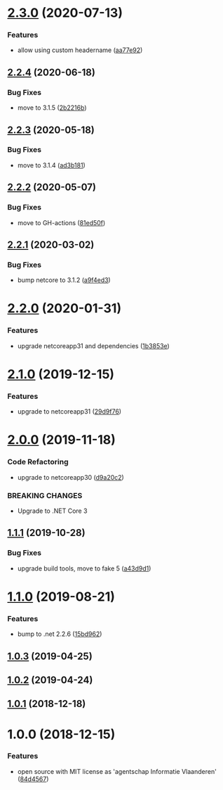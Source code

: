 # [2.3.0](https://github.com/informatievlaanderen/response-correlationid-middleware/compare/v2.2.4...v2.3.0) (2020-07-13)


### Features

* allow using custom headername ([aa77e92](https://github.com/informatievlaanderen/response-correlationid-middleware/commit/aa77e92c12e117808631b8df1cfbecd60e153bf5))

## [2.2.4](https://github.com/informatievlaanderen/response-correlationid-middleware/compare/v2.2.3...v2.2.4) (2020-06-18)


### Bug Fixes

* move to 3.1.5 ([2b2216b](https://github.com/informatievlaanderen/response-correlationid-middleware/commit/2b2216bb1453938f4c25ab30e73a3755a284368e))

## [2.2.3](https://github.com/informatievlaanderen/response-correlationid-middleware/compare/v2.2.2...v2.2.3) (2020-05-18)


### Bug Fixes

* move to 3.1.4 ([ad3b181](https://github.com/informatievlaanderen/response-correlationid-middleware/commit/ad3b18136160d4c1c4d4189d042f524945fefbf5))

## [2.2.2](https://github.com/informatievlaanderen/response-correlationid-middleware/compare/v2.2.1...v2.2.2) (2020-05-07)


### Bug Fixes

* move to GH-actions ([81ed50f](https://github.com/informatievlaanderen/response-correlationid-middleware/commit/81ed50fd589ea6af19862a99eebb4ff38a098303))

## [2.2.1](https://github.com/informatievlaanderen/response-correlationid-middleware/compare/v2.2.0...v2.2.1) (2020-03-02)


### Bug Fixes

* bump netcore to 3.1.2 ([a9f4ed3](https://github.com/informatievlaanderen/response-correlationid-middleware/commit/a9f4ed307c43e0ea1fd85f2983a8dc8da4322645))

# [2.2.0](https://github.com/informatievlaanderen/response-correlationid-middleware/compare/v2.1.0...v2.2.0) (2020-01-31)


### Features

* upgrade netcoreapp31 and dependencies ([1b3853e](https://github.com/informatievlaanderen/response-correlationid-middleware/commit/1b3853e22d1c3d73ed74396005f12491c7467242))

# [2.1.0](https://github.com/informatievlaanderen/response-correlationid-middleware/compare/v2.0.0...v2.1.0) (2019-12-15)


### Features

* upgrade to netcoreapp31 ([29d9f76](https://github.com/informatievlaanderen/response-correlationid-middleware/commit/29d9f76360cad6548b7442e4c05c696b9849ffa9))

# [2.0.0](https://github.com/informatievlaanderen/response-correlationid-middleware/compare/v1.1.1...v2.0.0) (2019-11-18)


### Code Refactoring

* upgrade to netcoreapp30 ([d9a20c2](https://github.com/informatievlaanderen/response-correlationid-middleware/commit/d9a20c2))


### BREAKING CHANGES

* Upgrade to .NET Core 3

## [1.1.1](https://github.com/informatievlaanderen/response-correlationid-middleware/compare/v1.1.0...v1.1.1) (2019-10-28)


### Bug Fixes

* upgrade build tools, move to fake 5 ([a43d9d1](https://github.com/informatievlaanderen/response-correlationid-middleware/commit/a43d9d1))

# [1.1.0](https://github.com/informatievlaanderen/response-correlationid-middleware/compare/v1.0.3...v1.1.0) (2019-08-21)


### Features

* bump to .net 2.2.6 ([15bd962](https://github.com/informatievlaanderen/response-correlationid-middleware/commit/15bd962))

## [1.0.3](https://github.com/informatievlaanderen/response-correlationid-middleware/compare/v1.0.2...v1.0.3) (2019-04-25)

## [1.0.2](https://github.com/informatievlaanderen/response-correlationid-middleware/compare/v1.0.1...v1.0.2) (2019-04-24)

## [1.0.1](https://github.com/informatievlaanderen/response-correlationid-middleware/compare/v1.0.0...v1.0.1) (2018-12-18)

# 1.0.0 (2018-12-15)


### Features

* open source with MIT license as 'agentschap Informatie Vlaanderen' ([84d4567](https://github.com/informatievlaanderen/response-correlationid-middleware/commit/84d4567))
